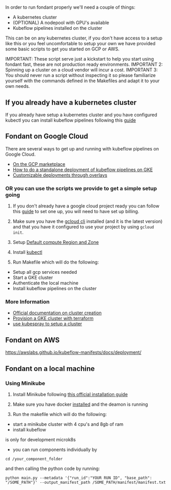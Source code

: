 # 

In order to run fondant properly we'll need a couple of things:

- A kubernetes cluster
- (OPTIONAL) A nodepool with GPU's available
- Kubeflow pipelines installed on the cluster

This can be on any kubernetes cluster, if you don't have access to a setup like this or you feel uncomfortable to setup your own we have provided some basic scripts to get you started on GCP or AWS.

IMPORTANT: These script serve just a kickstart to help you start using fondant fast, these are not production ready environments.
IMPORTANT 2: Spinning up a cluster on a cloud vendor will incur a cost.
IMPORTANT 3: You should never run a script without inspecting it so please familiarize  yourself with the commands defined in the Makefiles and adapt it to your own needs.

## If you already have a kubernetes cluster

If you already have setup a kubernetes cluster and you have configured kubectl you can install kubeflow pipelines following this [guide](https://www.kubeflow.org/docs/components/pipelines/v1/installation/standalone-deployment/#deploying-kubeflow-pipelines)

## Fondant on Google Cloud

There are several ways to get up and running with kubeflow pipelines on Google Cloud.
- [On the GCP marketplace](https://console.cloud.google.com/marketplace/details/google-cloud-ai-platform/kubeflow-pipelines?project=thematic-lore-290312)
- [How to do a standalone deployment of kubeflow pipelines on GKE](https://www.kubeflow.org/docs/components/pipelines/v1/installation/standalone-deployment/)
- [Customizable deployments through overlays](https://www.kubeflow.org/docs/components/pipelines/v1/installation/standalone-deployment/#customizing-kubeflow-pipelines)

### OR you can use the scripts we provide to get a simple setup going

1. If you don't already have a google cloud project ready you can follow this [guide](https://v1-5-branch.kubeflow.org/docs/distributions/gke/deploy/project-setup/) to set one up, you will need to have set up billing.

2. Make sure you have the [gcloud cli](https://cloud.google.com/sdk/docs/install) installed (and it is the latest version) and that you have it configured to use your project by using `gcloud init`.

3. Setup [Default compute Region and Zone](https://cloud.google.com/compute/docs/gcloud-compute#default-region-zone)

3. Install [kubectl](https://kubernetes.io/docs/tasks/tools/) 

4. Run Makefile which will do the following:
- Setup all gcp services needed 
- Start a GKE cluster
- Authenticate the local machine 
- Install kubeflow pipelines on the cluster

### More Information

- [Official documentation on cluster creation](https://cloud.google.com/kubernetes-engine/docs/how-to/creating-a-zonal-cluster)
- [Provision a GKE cluster with terraform](https://developer.hashicorp.com/terraform/tutorials/kubernetes/gke)
- [use kubespray to setup a cluster](https://github.com/kubernetes-sigs/kubespray)


## Fondant on AWS

https://awslabs.github.io/kubeflow-manifests/docs/deployment/

## Fondant on a local machine

### Using Minikube

1. Install Minikube following [this official installation guide](https://minikube.sigs.k8s.io/docs/start/)

2. Make sure you have docker [installed](https://docs.docker.com/desktop/) and the deamon is running

2. Run the makefile which will do the following:
- start a minikube cluster with 4 cpu's and 8gb of ram
- install kubeflow



is only for development
microk8s

- you can run components individually by 

```cd /your_component_folder```

and then calling the python code by running:

```python main.py --metadata '{"run_id":"YOUR RUN ID", "base_path": "/SOME_PATH"}' --output_manifest_path /SOME_PATH/manifest/manifest.txt```